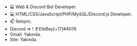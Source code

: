 - 💻 Web & Discord Bot Developer.
- 💻 HTML/CSS/JavaScript/PHP/MySQL/Discord.js Developer.
- 📫 İletişim;
-  Discord => ! ぞEfeBey[+17]#4076
-  Gmail: Yakında.
-  Site: Yakında.
